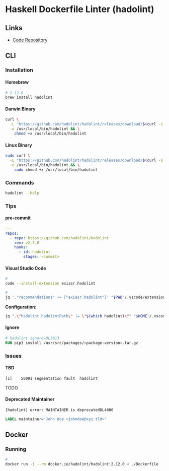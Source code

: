 # Haskell Dockerfile Linter (hadolint)

## Links

- [Code Repository](https://github.com/hadolint/hadolint)

## CLI

### Installation

#### Homebrew

```sh
# 2.12.0
brew install hadolint
```

#### Darwin Binary

```sh
curl \
  -L "https://github.com/hadolint/hadolint/releases/download/$(curl -s https://api.github.com/repos/hadolint/hadolint/releases/latest | grep tag_name | cut -d '"' -f 4)/hadolint-Darwin-x86_64" \
  -o /usr/local/bin/hadolint && \
    chmod +x /usr/local/bin/hadolint
```

#### Linux Binary

```sh
sudo curl \
  -L "https://github.com/hadolint/hadolint/releases/download/$(curl -s https://api.github.com/repos/hadolint/hadolint/releases/latest | grep tag_name | cut -d '"' -f 4)/hadolint-Linux-x86_64" \
  -o /usr/local/bin/hadolint && \
    sudo chmod +x /usr/local/bin/hadolint
```

### Commands

```sh
hadolint --help
```

### Tips

#### pre-commit

```yml
---
repos:
  - repo: https://github.com/hadolint/hadolint
    rev: v2.7.0
    hooks:
      - id: hadolint
        stages: <commit>
```

#### Visual Studio Code

```sh
#
code --install-extension exiasr.hadolint

#
jq '."recommendations" += ["exiasr.hadolint"]' "$PWD"/.vscode/extensions.json | sponge "$PWD"/.vscode/extensions.json
```

**Configuration:**

```sh
jq ".\"hadolint.hadolintPath\" |= \"$(which hadolint)\"" "$HOME"/.vscode/settings.json | sponge "$HOME"/.vscode/settings.json
```

#### Ignore

```Dockerfile
# hadolint ignore=DL3013
RUN pip3 install /usr/src/packages/<package-version>.tar.gz
```

### Issues

#### TBD

```log
[1]    50091 segmentation fault  hadolint
```

<!--
https://github.com/hadolint/hadolint/issues/897
-->

<!--
where hadolint

rm ./.trunk/tools/hadolint

hadolint@2.12.1-beta
-->

TODO

#### Deprecated Maintainer

```sh
[hadolint] error: MAINTAINER is deprecatedDL4000
```

```Dockerfile
LABEL maintainer="John Doe <johndoe@xyz.tld>"
```

<!--
if command -v docker >/dev/null; then
  npm run lint:docker
fi
-->

## Docker

### Running

```sh
#
docker run -i --rm docker.io/hadolint/hadolint:2.12.0 < ./Dockerfile
```
